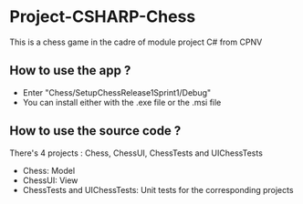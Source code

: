 # Project-CSHARP-Chess
This is a chess game in the cadre of module project C# from CPNV 

## How to use the app ?
- Enter "Chess/SetupChessRelease1Sprint1/Debug"
- You can install either with the .exe file or the .msi file

## How to use the source code ?

There's 4 projects : Chess, ChessUI, ChessTests and UIChessTests
- Chess: Model
- ChessUI: View
- ChessTests and UIChessTests: Unit tests for the corresponding projects
